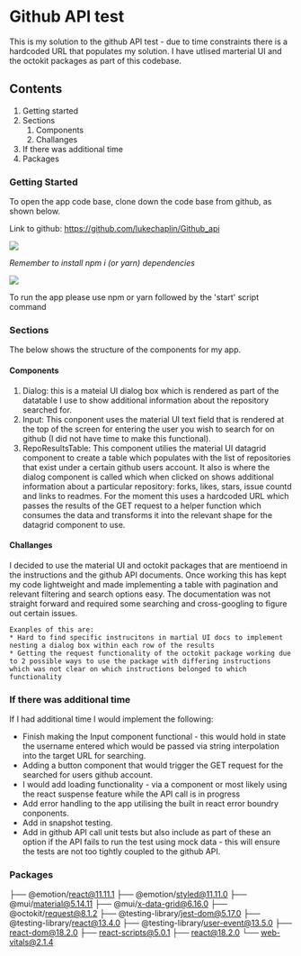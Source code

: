 # Github API test

This is my solution to the github API test - due to time constraints there is a hardcoded URL that populates my solution.
I have utlised marterial UI and the octokit packages as part of this codebase.

## Contents

1. Getting started
2. Sections
   1. Components
   2. Challanges
3. If there was additional time
4. Packages

### Getting Started

To open the app code base, clone down the code base from github, as shown below.

Link to github: https://github.com/lukechaplin/Github_api

![](npmi.png)

_Remember to install npm i (or yarn) dependencies_

![](clone.png)

To run the app please use npm or yarn followed by the 'start' script command

### Sections

The below shows the structure of the components for my app.

#### Components

1.  Dialog: this is a mateial UI dialog box which is rendered as part of the datatable I use to show additional information about the repository searched for.
2.  Input: This conponent uses the material UI text field that is rendered at the top of the screen for entering the user you wish to search for on github (I did not have time to make this functional).
3.  RepoResultsTable: This component utilies the material UI datagrid component to create a table which populates with the list of repositories that exist under a certain github users account. It also is where the dialog component is called which when clicked on shows additional information about a particular repository: forks, likes, stars, issue countd and links to readmes.
    For the moment this uses a hardcoded URL which passes the results of the GET request to a helper function which consumes the data and transforms it into the relevant shape for the datagrid component to use.

#### Challanges

I decided to use the material UI and octokit packages that are mentioend in the instructions and the github API documents. Once working this has kept my code lightweight and made implementing a table with pagination and relevant filtering and search options easy. The documentation was not straight forward and required some searching and cross-googling to figure out certain issues.

    Exanples of this are:
    * Hard to find specific instrucitons in martial UI docs to implement nesting a dialog box within each row of the results
    * Getting the request functionality of the octokit package working due to 2 possible ways to use the package with differing instructions which was not clear on which instructions belonged to which functionality

### If there was additional time

If I had additional time I would implement the following:

- Finish making the Input component functional - this would hold in state the username entered which would be passed via string interpolation into the target URL for searching.
- Adding a button component that would trigger the GET request for the searched for users github account.
- I would add loading functionality - via a component or most likely using the react suspense feature while the API call is in progress
- Add error handling to the app utilising the built in react error boundry conponents.
- Add in snapshot testing.
- Add in github API call unit tests but also include as part of these an option if the API fails to run the test using mock data - this will ensure the tests are not too tightly coupled to the github API.

### Packages

├── @emotion/react@11.11.1
├── @emotion/styled@11.11.0
├── @mui/material@5.14.11
├── @mui/x-data-grid@6.16.0
├── @octokit/request@8.1.2
├── @testing-library/jest-dom@5.17.0
├── @testing-library/react@13.4.0
├── @testing-library/user-event@13.5.0
├── react-dom@18.2.0
├── react-scripts@5.0.1
├── react@18.2.0
└── web-vitals@2.1.4
